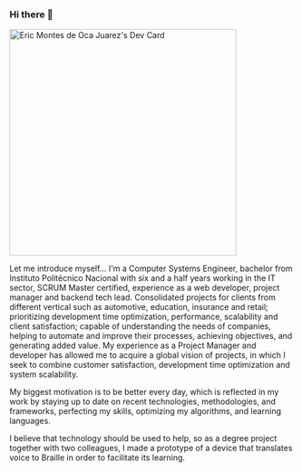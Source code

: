 ### Hi there 👋

<a href="https://app.daily.dev/cartman9999"><img src="https://api.daily.dev/devcards/2f15fac08fa7479385e0483da37025fd.png?r=bwg" width="400" alt="Eric Montes de Oca Juarez's Dev Card"/></a>

Let me introduce myself...
I'm a Computer Systems Engineer, bachelor from Instituto Politécnico Nacional with six and a half years working in the IT sector, SCRUM Master certified, experience as a web developer, project manager and backend tech lead. Consolidated projects for clients from different vertical such as automotive, education, insurance and retail; prioritizing development time optimization, performance, scalability and client satisfaction; capable of understanding the needs of companies, helping to automate and improve their processes, achieving objectives, and generating added value. My experience as a Project Manager and developer has allowed me to acquire a global vision of projects, in which I seek to combine customer satisfaction, development time optimization and system scalability.

My biggest motivation is to be better every day, which is reflected in my work by staying up to date on recent technologies, methodologies, and frameworks, perfecting my skills, optimizing my algorithms, and learning languages.

I believe that technology should be used to help, so as a degree project together with two colleagues, I made a prototype of a device that translates voice to Braille in order to facilitate its learning.

<!--
**cartman9999/cartman9999** is a ✨ _special_ ✨ repository because its `README.md` (this file) appears on your GitHub profile.

Here are some ideas to get you started:

- 🔭 I’m currently working on ...
- 🌱 I’m currently learning ...
- 👯 I’m looking to collaborate on ...
- 🤔 I’m looking for help with ...
- 💬 Ask me about ...
- 📫 How to reach me: ...
- 😄 Pronouns: ...
- ⚡ Fun fact: ...
-->

